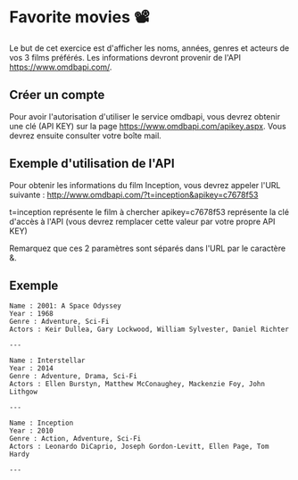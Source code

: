 # Favorite movies 📽

Le but de cet exercice est d'afficher les noms, années, genres et acteurs de vos 3 films préférés. Les informations devront provenir de l'API https://www.omdbapi.com/.

## Créer un compte

Pour avoir l'autorisation d'utiliser le service omdbapi, vous devrez obtenir une clé (API KEY) sur la page https://www.omdbapi.com/apikey.aspx. Vous devrez ensuite consulter votre boîte mail.

## Exemple d'utilisation de l'API

Pour obtenir les informations du film Inception, vous devrez appeler l'URL suivante : http://www.omdbapi.com/?t=inception&apikey=c7678f53

t=inception représente le film à chercher
apikey=c7678f53 représente la clé d'accès à l'API (vous devrez remplacer cette valeur par votre propre API KEY)

Remarquez que ces 2 paramètres sont séparés dans l'URL par le caractère &.

## Exemple

```
Name : 2001: A Space Odyssey
Year : 1968
Genre : Adventure, Sci-Fi
Actors : Keir Dullea, Gary Lockwood, William Sylvester, Daniel Richter

---

Name : Interstellar
Year : 2014
Genre : Adventure, Drama, Sci-Fi
Actors : Ellen Burstyn, Matthew McConaughey, Mackenzie Foy, John Lithgow

---

Name : Inception
Year : 2010
Genre : Action, Adventure, Sci-Fi
Actors : Leonardo DiCaprio, Joseph Gordon-Levitt, Ellen Page, Tom Hardy

---
```
